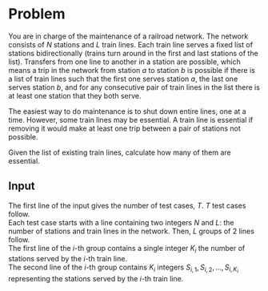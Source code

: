 # Problem

You are in charge of the maintenance of a railroad network. The network consists of $N$ stations and $L$ train lines. Each train line serves a fixed list of stations bidirectionally (trains turn around in the first and last stations of the list). Transfers from one line to another in a station are possible, which means a trip in the network from station $a$ to station $b$ is possible if there is a list of train lines such that the first one serves station $a$, the last one serves station $b$, and for any consecutive pair of train lines in the list there is at least one station that they both serve.

The easiest way to do maintenance is to shut down entire lines, one at a time. However, some train lines may be essential. A train line is essential if removing it would make at least one trip between a pair of stations not possible.

Given the list of existing train lines, calculate how many of them are essential.

## Input

The first line of the input gives the number of test cases, $T$. $T$ test cases follow.  
Each test case starts with a line containing two integers $N$ and $L$: the number of stations and train lines in the network. Then, $L$ groups of 2 lines follow.  
The first line of the $i$-th group contains a single integer $K_i$ the number of stations served by the $i$-th train line.  
The second line of the $i$-th group contains $K_i$ integers $S_{i,1},S_{i,2},…,S_{i,K_i}$ representing the stations served by the $i$-th train line.
